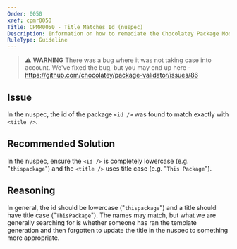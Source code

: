 ```yaml
---
Order: 0050
xref: cpmr0050
Title: CPMR0050 - Title Matches Id (nuspec)
Description: Information on how to remediate the Chocolatey Package Moderation Rule 0050
RuleType: Guideline
---
```


<?! Include "../../../../../shared/package-validator-rule-guideline.txt" /?>

> :warning: **WARNING** There was a bug where it was not taking case into account. We've fixed the bug, but you may end up here - https://github.com/chocolatey/package-validator/issues/86

## Issue

In the nuspec, the id of the package `<id />` was found to match exactly with `<title />`.

## Recommended Solution

In the nuspec, ensure the `<id />` is completely lowercase (e.g. "`thispackage`") and the `<title />` uses title case (e.g. "`This Package`").

## Reasoning

In general, the id should be lowercase ("`thispackage`") and a title should have title case ("`ThisPackage`"). The names may match, but what we are generally searching for is whether someone has ran the template generation and then forgotten to update the title in the nuspec to something more appropriate.